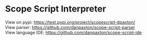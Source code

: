 # Scope Script Interpreter
View on pypi: https://test.pypi.org/project/scopescript-dpaxton/<br>
View parser: https://github.com/danpaxton/scope-script-parser<br>
View language IDE: https://github.com/danpaxton/scope-script-ide<br>